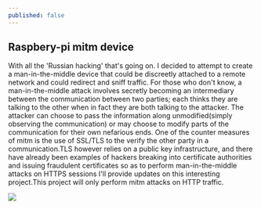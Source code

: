 ```yaml
---
published: false
---
```

## Raspbery-pi mitm device
 With all the 'Russian hacking' that's going on. I decided to attempt to create a man-in-the-middle device that could be discreetly attached to a remote network and could redirect and sniff traffic.
  For those who don't know, a man-in-the-middle attack involves secretly becoming an intermediary between the communication between two parties; each thinks they are talking to the other when in fact they are both talking to the attacker. The attacker can choose to pass the information along unmodified(simply observing the communication) or may choose to modify parts of the communication for their own nefarious ends.
   One of the counter measures of mitm is the use of SSL/TLS to the verify the other party in a communication.TLS however relies on a public key infrastructure, and there have already been examples of hackers breaking into certificate authorities and issuing fraudulent certificates so as to perform man-in-the-middle attacks on HTTPS sessions
 I'll provide updates on this interesting project.This project will only perform mitm attacks on HTTP traffic.

<img src ="/imgs/">
<meta content="http://carsor007.github.com//_posts/" property="og:image">